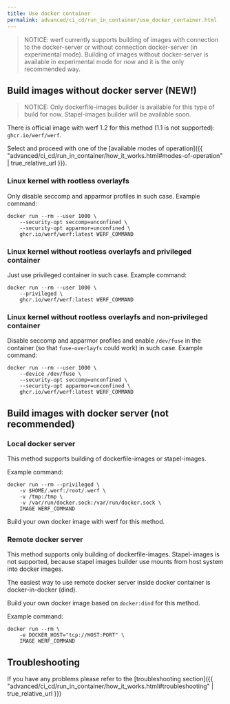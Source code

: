 ```yaml
---
title: Use docker container
permalink: advanced/ci_cd/run_in_container/use_docker_container.html
---
```


> NOTICE: werf currently supports building of images with connection to the docker-server or without connection docker-server (in experimental mode). Building of images without docker-server is available in experimental mode for now and it is the only recommended way.

## Build images without docker server (NEW!)

> NOTICE: Only dockerfile-images builder is available for this type of build for now. Stapel-images builder will be available soon.

There is official image with werf 1.2 for this method (1.1 is not supported): `ghcr.io/werf/werf`.

Select and proceed with one of the [available modes of operation]({{ "advanced/ci_cd/run_in_container/how_it_works.html#modes-of-operation" | true_relative_url }}).

### Linux kernel with rootless overlayfs

Only disable seccomp and apparmor profiles in such case. Example command:

```shell
docker run --rm --user 1000 \
    --security-opt seccomp=unconfined \
    --security-opt apparmor=unconfined \
    ghcr.io/werf/werf:latest WERF_COMMAND
```

### Linux kernel without rootless overlayfs and privileged container

Just use privileged container in such case. Example command:

```shell
docker run --rm --user 1000 \
    --privileged \
    ghcr.io/werf/werf:latest WERF_COMMAND
```

### Linux kernel without rootless overlayfs and non-privileged container

Disable seccomp and apparmor profiles and enable `/dev/fuse` in the container (so that `fuse-overlayfs` could work) in such case. Example command:

```shell
docker run --rm --user 1000 \
    --device /dev/fuse \
    --security-opt seccomp=unconfined \
    --security-opt apparmor=unconfined \
    ghcr.io/werf/werf:latest WERF_COMMAND
```

## Build images with docker server (not recommended)

### Local docker server

This method supports building of dockerfile-images or stapel-images.

Example command:

```shell
docker run --rm --privileged \
    -v $HOME/.werf:/root/.werf \
    -v /tmp:/tmp \
    -v /var/run/docker.sock:/var/run/docker.sock \
    IMAGE WERF_COMMAND
```

Build your own docker image with werf for this method.

### Remote docker server

This method supports only building of dockerfile-images. Stapel-images is not supported, because stapel images builder use mounts from host system into docker images.

The easiest way to use remote docker server inside docker container is docker-in-docker (dind).

Build your own docker image based on `docker:dind` for this method.

Example command:

```shell
docker run --rm \
    -e DOCKER_HOST="tcp://HOST:PORT" \
    IMAGE WERF_COMMAND
```

## Troubleshooting

If you have any problems please refer to the [troubleshooting section]({{ "advanced/ci_cd/run_in_container/how_it_works.html#troubleshooting" | true_relative_url }})
